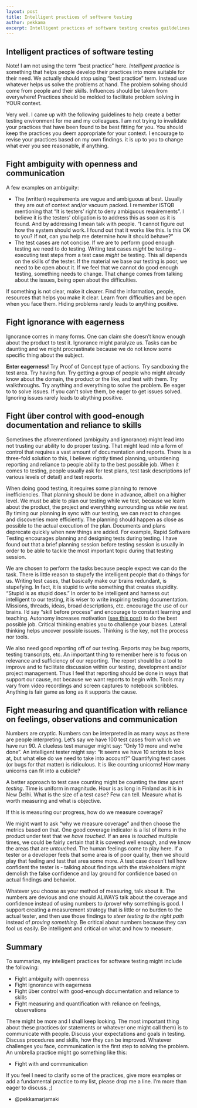 ```yaml
---
layout: post
title: Intelligent practices of software testing
author: pekkama
excerpt: Intelligent practices of software testing creates guildelines to make software testing more context responsive
---
```


Intelligent practices of software testing
-----------------------------------------

Note! I am not using the term “best practice” here. *Intelligent practice* is something that helps people develop their practices into more suitable for their need. We actually should stop using “best practice” term. Instead use whatever helps us solve the problems at hand. The problem solving should come from people and their skills. Influences should be taken from everywhere! Practices should be molded to facilitate problem solving in YOUR context.

Very well. I came up with the following guidelines to help create a better testing environment for me and my colleagues. I am not trying to invalidate your practices that have been found to be best fitting for you. You should keep the practices you deem appropriate for your context. I encourage to revise your practices based on my own findings. it is up to you to change what ever you see reasonable, if anything.


Fight ambiguity with openness and communication
-----------------------------------------------

A few examples on ambiguity: 

- The (written) requirements are vague and ambiguous at best. Usually they are out of context and/or vacuum packed. I remember ISTQB mentioning that “It is testers’ right to deny ambiguous requirements”. I believe it is the testers’ obligation is to address this as soon as it is found. And by addressing I mean talk with people. “I cannot figure out how the system should work. I found out that it works like this. Is this OK to you? If not, can you help me determine how it should behave?”
- The test cases are not concise. If we are to perform good enough testing we need to do testing. Writing test cases *might* be testing – executing test steps from a test case *might* be testing. This all depends on the skills of the tester. If the material we base our testing is poor, we need to be open about it. If we feel that we cannot do good enough testing, something needs to change. That change comes from talking about the issues, being open about the difficulties. 

If something is not clear, make it clearer. Find the information, people, resources that helps you make it clear. Learn from difficulties and be open when you face them. Hiding problems rarely leads to anything positive.


Fight ignorance with eagerness
------------------------------

Ignorance comes in many forms. One can claim she doesn’t know enough about the product to test it. Ignorance might paralyze us. Tasks can be daunting and we might procrastinate because we do not know some specific thing about the subject. 

**Enter eagerness!** Try Proof of Concept type of actions. Try sandboxing the test area. Try having fun. Try getting a group of people who might already know about the domain, the product or the like, and test with them. Try walkthroughs. Try anything and everything to solve the problem. Be eager to to solve issues. If you can't solve them, be eager to get issues solved. Ignoring issues rarely leads to abything positive.


Fight über control with good-enough documentation and reliance to skills
------------------------------------------------------------------------

Sometimes the aforementioned (ambiguity and ignorance) might lead into not trusting our ability to do proper testing. That might lead into a form of control that requires a vast amount of documentation and reports. There is a three-fold solution to this, I believe: rightly timed planning, unburdening reporting and reliance to people ability to the best possible job. When it comes to testing, people usually ask for test plans, test task descriptions (of various levels of detail) and test reports.

When doing good testing, it requires some planning to remove inefficiencies. That planning should be done in advance, albeit on a higher level. We must be able to plan our testing while we test, because we learn about the product, the project and everything surrounding us *while we test*. By timing our planning in sync with our testing, we can react to changes and discoveries more efficiently. The planning should happen as close as possible to the actual execution of the plan. Documents and plans deprecate quickly when new things are added. For example, Rapid Software Testing encourages planning and designing tests during testing. I have found out that a brief planning session before testing session is usually in order to be able to tackle the most important topic during that testing session.

We are chosen to perform the tasks because people expect we can do the task. There is little reason to stupefy the intelligent people that do things for us. Writing test cases, that basically make our brains redundant, is stupefying. In fact, it is stupid to write something that creates stupidity. “Stupid is as stupid does.” In order to be intelligent and harness out intelligent to our testing, it is wiser to write inspiring testing documentation. Missions, threads, ideas, broad descriptions, etc. encourage the use of our brains. I’d say “skill before process” and encourage to constant learning and teaching. Autonomy increases motivation ([see this post](http://how-do-i-test.blogspot.com/2012/01/motivation-30.html)) to do the best possible job. Critical thinking enables you to challenge your biases. Lateral thinking helps uncover possible issues. Thinking is the key, not the process nor tools. 

We also need good reporting off of our testing. Reports may be bug reports, testing transcripts, etc. An important thing to remember here is to focus on relevance and sufficiency of our reporting. The report should be a tool to improve and to facilitate discussion within our testing, development and/or project management. Thus I feel that reporting should be done in ways that support our cause, not because we want reports to begin with. Tools may vary from video recordings and screen captures to notebook scribbles. Anything is fair game as long as it supports the cause. 


Fight measuring and quantification with reliance on feelings, observations and communication
------------------------------------------------------------------------------------------

Numbers are cryptic. Numbers can be interpreted in as many ways as there are people interpreting. Let’s say we have 100 test cases from which we have run 90. A clueless test manager might say: ”Only 10 more and we’re done”. An intelligent tester might say: “It seems we have 10 scripts to look at, but what else do we need to take into account?” Quantifying test cases (or bugs for that matter) is ridiculous. It is like counting unicorns! How many unicorns can fit into a cubicle?

A better approach to test case counting might be counting the *time spent testing*. Time is uniform in magnitude. Hour is as long in Finland as it is in New Delhi. What is the size of a test case? Few can tell. Measure what is worth measuring and what is objective.


If this is measuring our progress, how do we measure coverage?

We might want to ask “why we measure coverage” and then choose the metrics based on that. One good coverage indicator is a list of items in the product under test that *we have touched*. If an area is *touched* multiple times, we could be fairly certain that it is covered well enough, and we know the areas that are *untouched*. The human feelings come to play here. If a tester or a developer feels that some area is of poor quality, then we should play that feeling and test that area some more. A test case doesn’t tell how confident the tester is - talking about findings with the stakeholders might demolish the false confidence and lay ground for confidence based on actual findings and behavior.

Whatever you choose as your method of measuring, talk about it. The numbers are devious and one should ALWAYS talk about the coverage and confidence instead of using numbers to /prove/ why something is good. I support creating a measurement strategy that is little or no burden to the actual tester, and then use those findings to *steer testing to the right path* instead of *proving something*. Be critical about numbers because they can fool us easily. Be intelligent and critical on what and how to measure.


Summary
-------

To summarize, my intelligent practices for software testing might include the following:

- Fight ambiguity with openness
- Fight ignorance with eagerness
- Fight über control with good-enough documentation and reliance to skills
- Fight measuring and quantification with reliance on feelings, observations

There might be more and I shall keep looking. The most important thing about these practices (or statements or whatever one might call them) is to communicate with people. Discuss your expectations and goals in testing. Discuss procedures and skills, how they can be improved. Whatever challenges you face, communication is the first step to solving the problem. An umbrella practice might go something like this:

- Fight <choose challenges> with <choose solutions> and communication

If you feel I need to clarify some of the practices, give more examples or add a fundamental practice to my list, please drop me a line. I’m more than eager to discuss. ;)

- @pekkamarjamaki
